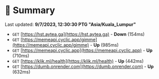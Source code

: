 # 📖 Summary
Last updated: **9/7/2023, 12:30:30 PTG "Asia/Kuala_Lumpur"**

- `GET` [https://hst.aytea.ga](https://hst.aytea.ga) - **Down** (154ms)
- `GET` [https://memeapi.cyclic.app/gimme](https://memeapi.cyclic.app/gimme) - **Up** (985ms)
- `GET` [https://memeapi.cyclic.app](https://memeapi.cyclic.app) - **Up** (710ms)
- `GET` [https://klik.ml/health](https://klik.ml/health) - **Up** (442ms)
- `GET` [https://dumb.onrender.com](https://dumb.onrender.com) - **Up** (632ms)
